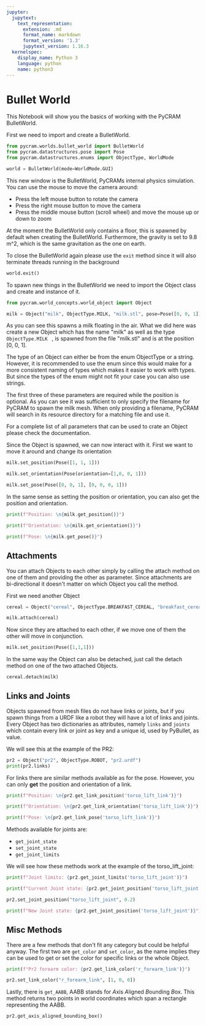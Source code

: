 ```yaml
---
jupyter:
  jupytext:
    text_representation:
      extension: .md
      format_name: markdown
      format_version: '1.3'
      jupytext_version: 1.16.3
  kernelspec:
    display_name: Python 3
    language: python
    name: python3
---
```


# Bullet World
This Notebook will show you the basics of working with the PyCRAM BulletWorld.

First we need to import and create a BulletWorld.

```python
from pycram.worlds.bullet_world import BulletWorld
from pycram.datastructures.pose import Pose
from pycram.datastructures.enums import ObjectType, WorldMode

world = BulletWorld(mode=WorldMode.GUI)
```

This new window is the BulletWorld, PyCRAMs internal physics simulation. You can use the mouse to move the camera around:

  * Press the left mouse button to rotate the camera
  * Press the right mouse button to move the camera 
  * Press the middle mouse button (scroll wheel) and move the mouse up or down to zoom
    
At the moment the BulletWorld only contains a floor, this is spawned by default when creating the BulletWorld. Furthermore, the gravity is set to 9.8 m^2, which is the same gravitation as the one on earth. 
    


To close the BulletWorld again please use the ```exit``` method since it will also terminate threads running in the background

```python
world.exit()
```

To spawn new things in the BulletWorld we need to import the Object class and create and instance of it. 

```python
from pycram.world_concepts.world_object import Object

milk = Object("milk", ObjectType.MILK, "milk.stl", pose=Pose([0, 0, 1]))
```

<!-- #region -->
As you can see this spawns a milk floating in the air. What we did here was create a new Object which has the name "milk" as well as the type ```ObjectType.MILK ``` , is spawned from the file "milk.stl" and is at the position [0, 0, 1]. 

The type of an Object can either be from the enum ObjectType or a string. However, it is recommended to use the enum since this would make for a more consistent naming of types which makes it easier to work with types. But since the types of the enum might not fit your case you can also use strings. 

The first three of these parameters are required while the position is optional. As you can see it was sufficient to only specify the filename for PyCRAM to spawn the milk mesh. When only providing a filename, PyCRAM will search in its resource directory for a matching file and use it. 

For a complete list of all parameters that can be used to crate an Object please check the documentation. 



Since the Object is spawned, we can now interact with it. First we want to move it around and change its orientation
<!-- #endregion -->

```python
milk.set_position(Pose([1, 1, 1]))
```

```python
milk.set_orientation(Pose(orientation=[1,0, 0, 1]))
```

```python
milk.set_pose(Pose([0, 0, 1], [0, 0, 0, 1]))
```

In the same sense as setting the position or orientation, you can also get the position and orientation.

```python
print(f"Position: \n{milk.get_position()}")

print(f"Orientation: \n{milk.get_orientation()}")

print(f"Pose: \n{milk.get_pose()}")
```

## Attachments
You can attach Objects to each other simply by calling the attach method on one of them and providing the other as parameter. Since attachments are bi-directional it doesn't matter on which Object you call the method. 

First we need another Object

```python
cereal = Object("cereal", ObjectType.BREAKFAST_CEREAL, "breakfast_cereal.stl", pose=Pose([1, 0, 1]))
```

```python
milk.attach(cereal)
```

Now since they are attached to each other, if we move one of them the other will move in conjunction.

```python
milk.set_position(Pose([1,1,1]))
```

In the same way the Object can also be detached, just call the detach method on one of the two attached Objects.

```python
cereal.detach(milk)
```

## Links and Joints
Objects spawned from mesh files do not have links or joints, but if you spawn things from a URDF like a robot they will have a lot of links and joints. Every Object has two dictionaries as attributes, namely ```links``` and ```joints``` which contain every link or joint as key and a unique id, used by PyBullet, as value. 

We will see this at the example of the PR2:

```python
pr2 = Object("pr2", ObjectType.ROBOT, "pr2.urdf")
print(pr2.links)
```

For links there are similar methods available as for the pose. However, you can only **get** the position and orientation of a link. 

```python
print(f"Position: \n{pr2.get_link_position('torso_lift_link')}")

print(f"Orientation: \n{pr2.get_link_orientation('torso_lift_link')}")

print(f"Pose: \n{pr2.get_link_pose('torso_lift_link')}")
```

Methods available for joints are:

  * ```get_joint_state```
  * ```set_joint_state```
  * ```get_joint_limits```
  
We will see how these methods work at the example of the torso_lift_joint:

```python
print(f"Joint limits: {pr2.get_joint_limits('torso_lift_joint')}")

print(f"Current Joint state: {pr2.get_joint_position('torso_lift_joint')}")

pr2.set_joint_position("torso_lift_joint", 0.2)

print(f"New Joint state: {pr2.get_joint_position('torso_lift_joint')}")
```

## Misc Methods
There are a few methods that don't fit any category but could be helpful anyway. The first two are ```get_color``` and ```set_color```, as the name implies they can be used to get or set the color for specific links or the whole Object. 

```python
print(f"Pr2 forearm color: {pr2.get_link_color('r_forearm_link')}")
```

```python
pr2.set_link_color("r_forearm_link", [1, 0, 0])
```

Lastly, there is ```get_AABB```, AABB stands for *A*xis *A*ligned *B*ounding *B*ox. This method returns two points in world coordinates which span a rectangle representing the AABB.

```python
pr2.get_axis_aligned_bounding_box()
```
